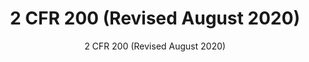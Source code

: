 ---
layout: resources-landing
title: "2 CFR 200 (Revised August 2020)"
subtitle: "2 CFR 200 (Revised August 2020)"
filters: federal-financial-assistance cfr guidance omb 2020
external_link: https://trumpadministration.archives.performance.gov/CAP/20200812-2-CFR-Revision-Redline_Final.pdf
---